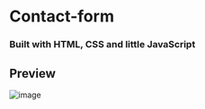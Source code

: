 # Contact-form
### Built with HTML, CSS and little JavaScript

## Preview
![image](https://github.com/user-attachments/assets/b81aa3a4-46fd-4224-b344-9debcf2c03b9)
